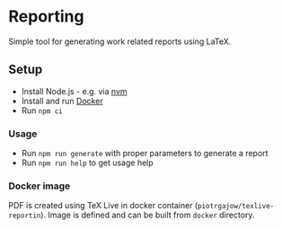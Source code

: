 # Reporting

Simple tool for generating work related reports using LaTeX.

## Setup

- Install Node.js - e.g. via [nvm](https://github.com/nvm-sh/nvm#installing-and-updating)
- Install and run [Docker](https://www.docker.com/)
- Run `npm ci`

### Usage

- Run `npm run generate` with proper parameters to generate a report
- Run `npm run help` to get usage help

### Docker image

PDF is created using TeX Live in docker container (`piotrgajow/texlive-reportin`).
Image is defined and can be built from `docker` directory.